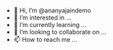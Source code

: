 - 👋 Hi, I’m @ananyajaindemo
- 👀 I’m interested in ...
- 🌱 I’m currently learning ...
- 💞️ I’m looking to collaborate on ...
- 📫 How to reach me ...

<!---
ananyajaindemo/ananyajaindemo is a ✨ special ✨ repository because its `README.md` (this file) appears on your GitHub profile.
You can click the Preview link to take a look at your changes.
--->
